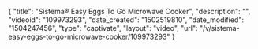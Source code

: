 {
    "title": "Sistema&reg; Easy Eggs To Go Microwave Cooker",
    "description": "",
    "videoid": "109973293",
    "date_created": "1502519810",
    "date_modified": "1504247456",
    "type": "captivate",
    "layout": "video",
    "url": "\/v\/sistema-easy-eggs-to-go-microwave-cooker\/109973293"
}